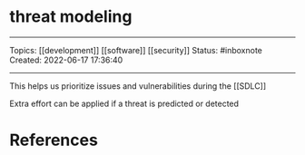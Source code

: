 # threat modeling
---
Topics: [[development]] [[software]] [[security]]
Status: #inboxnote
Created: 2022-06-17 17:36:40

---

This helps us prioritize issues and vulnerabilities during the [[SDLC]]

Extra effort can be applied if a threat is predicted or detected

# References
